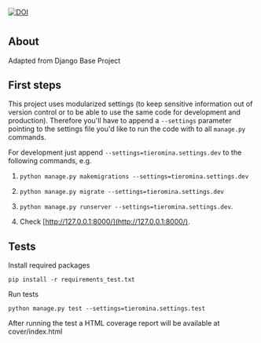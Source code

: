 [![DOI](https://zenodo.org/badge/95352230.svg)](https://zenodo.org/badge/latestdoi/95352230)

# 

## About

Adapted from Django Base Project

## First steps

This project uses modularized settings (to keep sensitive information out of version control or to be able to use the same code for development and production). Therefore you'll have to append a `--settings` parameter pointing to the settings file you'd like to run the code with to all `manage.py` commands.

For development just append `--settings=tieromina.settings.dev` to the following commands, e.g.

1. `python manage.py makemigrations --settings=tieromina.settings.dev`
2. `python manage.py migrate --settings=tieromina.settings.dev`
3. `python manage.py runserver --settings=tieromina.settings.dev`.

6. Check [http://127.0.0.1:8000/](http://127.0.0.1:8000/).


## Tests

Install required packages

    pip install -r requirements_test.txt

Run tests

    python manage.py test --settings=tieromina.settings.test

After running the test a HTML coverage report will be available at cover/index.html
